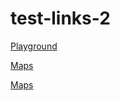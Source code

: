 # test-links-2

[Playground](https://play.golang.org/)

[Maps](https://blog.golang.org/go-maps-in-action)

[Maps](https://blog.golang.org/go-maps-in-action)
